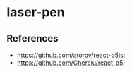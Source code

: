 # laser-pen 

## References

* https://github.com/atorov/react-p5js;
* https://github.com/Gherciu/react-p5;